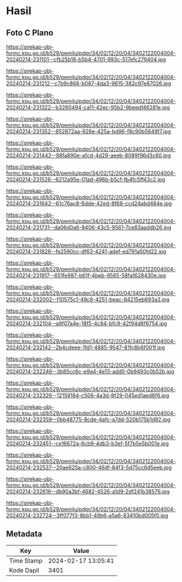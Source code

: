 # Hasil

## Foto C Plano

https://sirekap-obj-formc.kpu.go.id/b529/pemilu/pdpr/34/02/12/20/04/3402122004004-20240214-231101--cfb25b18-b5b4-4701-993c-517efc279404.jpg

https://sirekap-obj-formc.kpu.go.id/b529/pemilu/pdpr/34/02/12/20/04/3402122004004-20240214-231212--c7b9c868-b087-4da3-9615-382c97e87026.jpg

https://sirekap-obj-formc.kpu.go.id/b529/pemilu/pdpr/34/02/12/20/04/3402122004004-20240214-231322--b3260494-ca11-42ec-95b2-9beedf46281e.jpg

https://sirekap-obj-formc.kpu.go.id/b529/pemilu/pdpr/34/02/12/20/04/3402122004004-20240214-231352--852872aa-926e-425a-bd96-f8c90b5649f7.jpg

https://sirekap-obj-formc.kpu.go.id/b529/pemilu/pdpr/34/02/12/20/04/3402122004004-20240214-231442--98fa890e-a1cd-4d29-aeeb-8089f96d3c60.jpg

https://sirekap-obj-formc.kpu.go.id/b529/pemilu/pdpr/34/02/12/20/04/3402122004004-20240214-231526--6212a95e-01ad-496b-b5cf-fb4fc5ff43c2.jpg

https://sirekap-obj-formc.kpu.go.id/b529/pemilu/pdpr/34/02/12/20/04/3402122004004-20240214-231642--61c76ac8-6dde-42ed-8f68-ccd24abd484e.jpg

https://sirekap-obj-formc.kpu.go.id/b529/pemilu/pdpr/34/02/12/20/04/3402122004004-20240214-231731--da06d0a6-8406-43c5-9561-7ce83aaddb26.jpg

https://sirekap-obj-formc.kpu.go.id/b529/pemilu/pdpr/34/02/12/20/04/3402122004004-20240214-231826--fe2590cc-df63-4241-adef-ed791a50fd22.jpg

https://sirekap-obj-formc.kpu.go.id/b529/pemilu/pdpr/34/02/12/20/04/3402122004004-20240214-231917--651fe987-b61f-4beb-9565-58fa1628430e.jpg

https://sirekap-obj-formc.kpu.go.id/b529/pemilu/pdpr/34/02/12/20/04/3402122004004-20240214-232002--f10575c1-49c8-4251-beac-84215eb693a3.jpg

https://sirekap-obj-formc.kpu.go.id/b529/pemilu/pdpr/34/02/12/20/04/3402122004004-20240214-232104--a9f07a4e-18f5-4c84-bfc9-42f94d6f6754.jpg

https://sirekap-obj-formc.kpu.go.id/b529/pemilu/pdpr/34/02/12/20/04/3402122004004-20240214-232142--2b4cdeee-1fd1-4885-9547-81fc8b6f001f.jpg

https://sirekap-obj-formc.kpu.go.id/b529/pemilu/pdpr/34/02/12/20/04/3402122004004-20240214-232246--3b85cc6c-e9a4-4e13-add0-0b9493c0b52b.jpg

https://sirekap-obj-formc.kpu.go.id/b529/pemilu/pdpr/34/02/12/20/04/3402122004004-20240214-232326--12159184-c506-4a3d-8f29-045ed1aed6f6.jpg

https://sirekap-obj-formc.kpu.go.id/b529/pemilu/pdpr/34/02/12/20/04/3402122004004-20240214-232359--0bb48775-8cde-4afc-a7dd-520b175b1d92.jpg

https://sirekap-obj-formc.kpu.go.id/b529/pemilu/pdpr/34/02/12/20/04/3402122004004-20240214-232451--ce16672a-6cb9-4db3-b3ef-5f7b5e5b001e.jpg

https://sirekap-obj-formc.kpu.go.id/b529/pemilu/pdpr/34/02/12/20/04/3402122004004-20240214-232537--20ae625a-c800-46df-84f3-5d75cc6d5eeb.jpg

https://sirekap-obj-formc.kpu.go.id/b529/pemilu/pdpr/34/02/12/20/04/3402122004004-20240214-232616--db90a3bf-4682-4526-a1d9-2df241b38576.jpg

https://sirekap-obj-formc.kpu.go.id/b529/pemilu/pdpr/34/02/12/20/04/3402122004004-20240214-232724--3ff077f3-8bb1-49b6-a5a6-83410bd005f0.jpg


## Metadata

| Key        | Value               |
| ---------- | ------------------- |
| Time Stamp | 2024-02-17 13:05:41 |
| Kode Dapil | 3401                |



